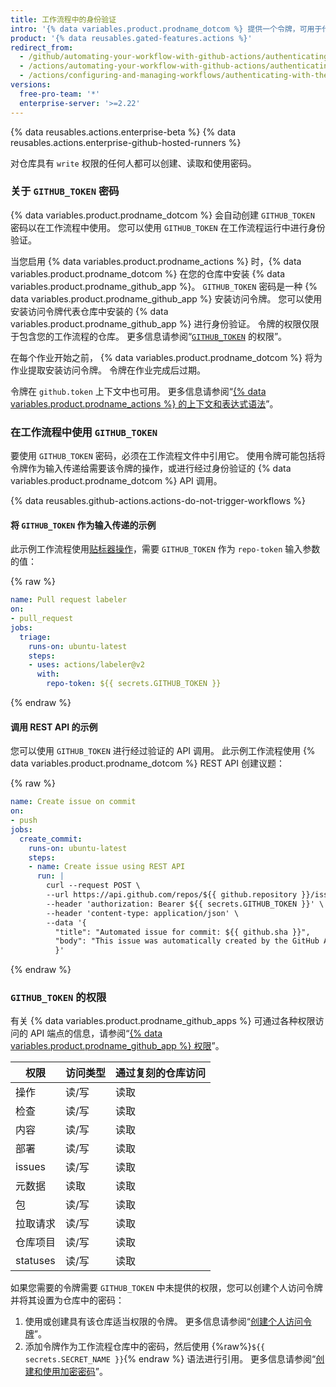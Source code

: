 ```yaml
---
title: 工作流程中的身份验证
intro: '{% data variables.product.prodname_dotcom %} 提供一个令牌，可用于代表 {% data variables.product.prodname_actions %} 进行身份验证。'
product: '{% data reusables.gated-features.actions %}'
redirect_from:
  - /github/automating-your-workflow-with-github-actions/authenticating-with-the-github_token
  - /actions/automating-your-workflow-with-github-actions/authenticating-with-the-github_token
  - /actions/configuring-and-managing-workflows/authenticating-with-the-github_token
versions:
  free-pro-team: '*'
  enterprise-server: '>=2.22'
---
```


{% data reusables.actions.enterprise-beta %}
{% data reusables.actions.enterprise-github-hosted-runners %}

对仓库具有 `write` 权限的任何人都可以创建、读取和使用密码。

### 关于 `GITHUB_TOKEN` 密码

{% data variables.product.prodname_dotcom %} 会自动创建 `GITHUB_TOKEN` 密码以在工作流程中使用。 您可以使用 `GITHUB_TOKEN` 在工作流程运行中进行身份验证。

当您启用 {% data variables.product.prodname_actions %} 时，{% data variables.product.prodname_dotcom %} 在您的仓库中安装 {% data variables.product.prodname_github_app %}。 `GITHUB_TOKEN` 密码是一种 {% data variables.product.prodname_github_app %} 安装访问令牌。 您可以使用安装访问令牌代表仓库中安装的 {% data variables.product.prodname_github_app %} 进行身份验证。 令牌的权限仅限于包含您的工作流程的仓库。 更多信息请参阅“[`GITHUB_TOKEN`](#permissions-for-the-github_token) 的权限”。

在每个作业开始之前， {% data variables.product.prodname_dotcom %} 将为作业提取安装访问令牌。 令牌在作业完成后过期。

令牌在 `github.token` 上下文中也可用。 更多信息请参阅“[{% data variables.product.prodname_actions %} 的上下文和表达式语法](/actions/reference/context-and-expression-syntax-for-github-actions#github-context)”。

### 在工作流程中使用 `GITHUB_TOKEN`

要使用 `GITHUB_TOKEN` 密码，必须在工作流程文件中引用它。 使用令牌可能包括将令牌作为输入传递给需要该令牌的操作，或进行经过身份验证的 {% data variables.product.prodname_dotcom %} API 调用。

{% data reusables.github-actions.actions-do-not-trigger-workflows %}

#### 将 `GITHUB_TOKEN` 作为输入传递的示例

此示例工作流程使用[贴标器操作](https://github.com/actions/labeler)，需要 `GITHUB_TOKEN` 作为 `repo-token` 输入参数的值：

  {% raw %}
  ```yaml
  name: Pull request labeler
  on:
  - pull_request
  jobs:
    triage:
      runs-on: ubuntu-latest
      steps:
      - uses: actions/labeler@v2
        with:
          repo-token: ${{ secrets.GITHUB_TOKEN }}
  ```
  {% endraw %}

#### 调用 REST API 的示例

您可以使用 `GITHUB_TOKEN` 进行经过验证的 API 调用。 此示例工作流程使用 {% data variables.product.prodname_dotcom %} REST API 创建议题：

  {% raw %}
  ```yaml
  name: Create issue on commit
  on:
  - push
  jobs:
    create_commit:
      runs-on: ubuntu-latest
      steps:
      - name: Create issue using REST API
        run: |
          curl --request POST \
          --url https://api.github.com/repos/${{ github.repository }}/issues \
          --header 'authorization: Bearer ${{ secrets.GITHUB_TOKEN }}' \
          --header 'content-type: application/json' \
          --data '{
            "title": "Automated issue for commit: ${{ github.sha }}",
            "body": "This issue was automatically created by the GitHub Action workflow **${{ github.workflow }}**. \n\n 提交哈希是： _${{ github.sha }}_"
            }'
  ```
  {% endraw %}

### `GITHUB_TOKEN` 的权限

有关 {% data variables.product.prodname_github_apps %} 可通过各种权限访问的 API 端点的信息，请参阅“[{% data variables.product.prodname_github_app %} 权限](/rest/reference/permissions-required-for-github-apps)”。

| 权限       | 访问类型 | 通过复刻的仓库访问 |
| -------- | ---- | --------- |
| 操作       | 读/写  | 读取        |
| 检查       | 读/写  | 读取        |
| 内容       | 读/写  | 读取        |
| 部署       | 读/写  | 读取        |
| issues   | 读/写  | 读取        |
| 元数据      | 读取   | 读取        |
| 包        | 读/写  | 读取        |
| 拉取请求     | 读/写  | 读取        |
| 仓库项目     | 读/写  | 读取        |
| statuses | 读/写  | 读取        |

如果您需要的令牌需要 `GITHUB_TOKEN` 中未提供的权限，您可以创建个人访问令牌并将其设置为仓库中的密码：

1. 使用或创建具有该仓库适当权限的令牌。 更多信息请参阅“[创建个人访问令牌](/github/authenticating-to-github/creating-a-personal-access-token)”。
1. 添加令牌作为工作流程仓库中的密码，然后使用 {%raw%}`${{ secrets.SECRET_NAME }}`{% endraw %} 语法进行引用。 更多信息请参阅“[创建和使用加密密码](/github/automating-your-workflow-with-github-actions/creating-and-using-encrypted-secrets)”。
